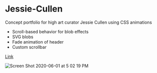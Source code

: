 # Jessie-Cullen
Concept portfolio for high art curator Jessie Cullen using CSS animations

- Scroll-based behavior for blob effects
- SVG blobs
- Fade animation of header
- Custom scrollbar

[Link](https://javpet.github.io/Jessie-Cullen/index.html)

![Screen Shot 2020-06-01 at 5 02 19 PM](https://user-images.githubusercontent.com/9334646/83422766-4f0c2880-a42a-11ea-9b4b-e0d565f04d71.png)
